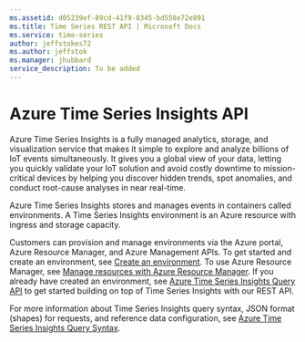 ```yaml
---
ms.assetid: d05239ef-89cd-41f9-8345-bd558e72e891
ms.title: Time Series REST API | Microsoft Docs
ms.service: time-series
author: jeffstokes72
ms.author: jeffstok
ms.manager: jhubbard
service_description: To be added
---
```



# Azure Time Series Insights API

Azure Time Series Insights is a fully managed analytics, storage, and visualization service that makes it simple to explore and analyze billions of IoT events simultaneously.  It gives you a global view of your data, letting you quickly validate your IoT solution and avoid costly downtime to mission-critical devices by helping you discover hidden trends, spot anomalies, and conduct root-cause analyses in near real-time.  

Azure Time Series Insights stores and manages events in containers called environments. A Time Series Insights environment is an Azure resource with ingress and storage capacity.

Customers can provision and manage environments via the Azure portal, Azure Resource Manager, and Azure Management APIs. To get started and create an environment, see [Create an environment](/azure/time-series-insights/time-series-insights-get-started).  To use Azure Resource Manager, see [Manage resources with Azure Resource Manager](/https://docs.microsoft.com/en-us/rest/api/time-series-insights-management/).  If you already have created an environment, see [Azure Time Series Insights Query API](https://docs.microsoft.com/rest/api/time-series-insights/time-series-insights-reference-queryapi) to get started building on top of Time Series Insights with our REST API.  

For more information about Time Series Insights query syntax, JSON format (shapes) for requests, and reference data configuration, see [Azure Time Series Insights Query Syntax](https://docs.microsoft.com/rest/api/time-series-insights/time-series-insights-reference-query-syntax). 


